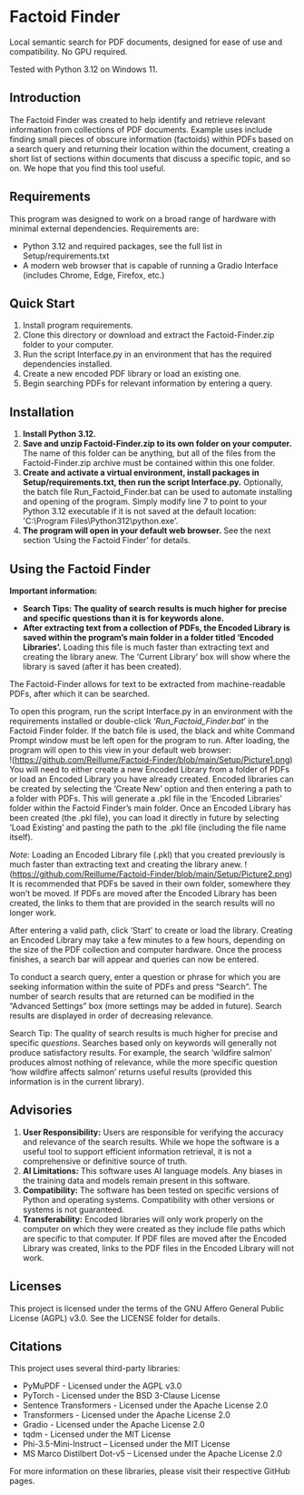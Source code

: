 # Factoid Finder

Local semantic search for PDF documents, designed for ease of use and compatibility. No GPU required.

Tested with Python 3.12 on Windows 11.

## Introduction

The Factoid Finder was created to help identify and retrieve relevant information from collections of PDF documents. Example uses include finding small pieces of obscure information (factoids) within PDFs based on a search query and returning their location within the document, creating a short list of sections within documents that discuss a specific topic, and so on. We hope that you find this tool useful.

## Requirements

This program was designed to work on a broad range of hardware with minimal external dependencies. Requirements are:

- Python 3.12 and required packages, see the full list in Setup/requirements.txt
- A modern web browser that is capable of running a Gradio Interface (includes Chrome, Edge, Firefox, etc.)

## Quick Start

1. Install program requirements.
2. Clone this directory or download and extract the Factoid-Finder.zip folder to your computer.
3. Run the script Interface.py in an environment that has the required dependencies installed.
4. Create a new encoded PDF library or load an existing one.
5. Begin searching PDFs for relevant information by entering a query.

## Installation

1. **Install Python 3.12.**
2. **Save and unzip Factoid-Finder.zip to its own folder on your computer.** The name of this folder can be anything, but all of the files from the Factoid-Finder.zip archive must be contained within this one folder.
3. **Create and activate a virtual environment, install packages in Setup/requirements.txt, then run the script Interface.py.** Optionally, the batch file Run_Factoid_Finder.bat can be used to automate installing and opening of the program. Simply modify line 7 to point to your Python 3.12 executable if it is not saved at the default location: 'C:\\Program Files\\Python312\\python.exe'.
4. **The program will open in your default web browser.** See the next section ‘Using the Factoid Finder’ for details.

## Using the Factoid Finder
**Important information:**

- **Search Tips: The quality of search results is much higher for precise and specific questions than it is for keywords alone.**
- **After extracting text from a collection of PDFs, the Encoded Library is saved within the program’s main folder in a folder titled ‘Encoded Libraries’.** Loading this file is much faster than extracting text and creating the library anew. The ‘Current Library’ box will show where the library is saved (after it has been created).

The Factoid-Finder allows for text to be extracted from machine-readable PDFs, after which it can be searched.

To open this program, run the script Interface.py in an environment with the requirements installed or double-click ‘_Run_Factoid_Finder.bat_’ in the Factoid Finder folder. If the batch file is used, the black and white Command Prompt window must be left open for the program to run. After loading, the program will open to this view in your default web browser:  
!(https://github.com/Reillume/Factoid-Finder/blob/main/Setup/Picture1.png)
You will need to either create a new Encoded Library from a folder of PDFs or load an Encoded Library you have already created. Encoded libraries can be created by selecting the ‘Create New’ option and then entering a path to a folder with PDFs. This will generate a .pkl file in the ‘Encoded Libraries’ folder within the Factoid Finder’s main folder. Once an Encoded Library has been created (the .pkl file), you can load it directly in future by selecting ‘Load Existing’ and pasting the path to the .pkl file (including the file name itself).

_Note:_ Loading an Encoded Library file (.pkl) that you created previously is much faster than extracting text and creating the library anew.
!(https://github.com/Reillume/Factoid-Finder/blob/main/Setup/Picture2.png)
It is recommended that PDFs be saved in their own folder, somewhere they won’t be moved. If PDFs are moved after the Encoded Library has been created, the links to them that are provided in the search results will no longer work.

After entering a valid path, click ‘Start’ to create or load the library. Creating an Encoded Library may take a few minutes to a few hours, depending on the size of the PDF collection and computer hardware. Once the process finishes, a search bar will appear and queries can now be entered.

To conduct a search query, enter a question or phrase for which you are seeking information within the suite of PDFs and press “Search”. The number of search results that are returned can be modified in the “Advanced Settings” box (more settings may be added in future). Search results are displayed in order of decreasing relevance.

Search Tip: The quality of search results is much higher for precise and specific _questions_. Searches based only on keywords will generally not produce satisfactory results. For example, the search ‘wildfire salmon’ produces almost nothing of relevance, while the more specific question ‘how wildfire affects salmon’ returns useful results (provided this information is in the current library).

## Advisories

1. **User Responsibility:** Users are responsible for verifying the accuracy and relevance of the search results. While we hope the software is a useful tool to support efficient information retrieval, it is not a comprehensive or definitive source of truth.
2. **AI Limitations:** This software uses AI language models. Any biases in the training data and models remain present in this software.
3. **Compatibility:** The software has been tested on specific versions of Python and operating systems. Compatibility with other versions or systems is not guaranteed.
4. **Transferability:** Encoded libraries will only work properly on the computer on which they were created as they include file paths which are specific to that computer. If PDF files are moved after the Encoded Library was created, links to the PDF files in the Encoded Library will not work.

## Licenses

This project is licensed under the terms of the GNU Affero General Public License (AGPL) v3.0. See the LICENSE folder for details.

## Citations

This project uses several third-party libraries:

- PyMuPDF - Licensed under the AGPL v3.0
- PyTorch - Licensed under the BSD 3-Clause License
- Sentence Transformers - Licensed under the Apache License 2.0
- Transformers - Licensed under the Apache License 2.0
- Gradio - Licensed under the Apache License 2.0
- tqdm - Licensed under the MIT License
- Phi-3.5-Mini-Instruct – Licensed under the MIT License
- MS Marco Distilbert Dot-v5 – Licensed under the Apache License 2.0

For more information on these libraries, please visit their respective GitHub pages.
